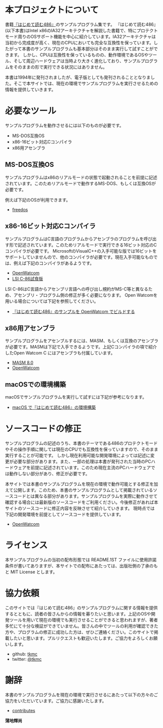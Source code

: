 # 本プロジェクトについて

 書籍[『はじめて読む486』](https://www.kadokawa.co.jp/product/200600002422/)のサンプルプログラム集です。
『はじめて読む486』(以下本書)はIntel x86のIA32アーキテクチャを解説した書籍で、特にプロテクトモード周りのOSサポート機能を中心に紹介しています。IA32アーキテクチャは当初から完成度が高く、現在のCPUにおいても完全な互換性を保っています。したがって本書のサンプルプログラムも基本部分はそのまま実行して試すことができます。
 しかし、CPUは互換性を保っているものの、動作環境であるOSやツール、そして周辺ハードウェアは当時より大きく進化しており、サンプルプログラムをそのままの形で実行できる状況にはありません。

 本書は1994年に発刊されましたが、電子版としても発刊されることとなりました。そこで本サイトでは、現在の環境でサンプルプログラムを実行させるための情報を提供していきます。

# 必要なツール
 サンプルプログラムを動作させるには以下のものが必要です。

* MS-DOS互換OS
* x86-16ビット対応Cコンパイラ
* x86用アセンブラ

## MS-DOS互換OS

サンプルプログラムはx86のリアルモードの状態で起動されることを前提に記述されています。このためリアルモードで動作するMS-DOS、もしくは互換OSが必要です。

例えば下記のOSが利用できます。

* [freedos](http://www.freedos.org/)

## x86-16ビット対応Cコンパイラ

 サンプルプログラムはC言語のプログラムからアセンブラのプログラムを呼び出す形で記述されています。このためリアルモードで実行できる16ビット対応のCコンパイラが必要です。
 MicrosoftのVisualC++の入手可能な版では16ビットをサポートしていませんので、他のコンパイラが必要です。現在入手可能なものでは、例えば下記のコンパイラがあるようです。

* [OpenWatcom](http://www.openwatcom.org/index.php/Main_Page)
* [LSI C-86試食版](http://www.lsi-j.co.jp/freesoft/)

 LSI C-86はC言語からアセンブリ言語への呼び出し規約がMS-C等と異なるため、アセンブリ・プログラム側の修正が多く必要になります。
 Open Watcomを用いる場合については下記を参照してください。

* [『はじめて読む486』のサンプルを OpenWatcom でビルドする](https://gist.github.com/k-takata/32e9954d503d67233d6e)

## x86用アセンブラ

サンプルプログラムをアセンブルするには、MASM、もしくは互換のアセンブラが必要です。MASMは下記で入手できるようです。上記Cコンパイラの項で紹介したOpen Watcom C にはアセンブラも付属しています。

* [MASM 8.0](http://www.microsoft.com/ja-jp/download/details.aspx?id=12654)
* [OpenWatcom](http://www.openwatcom.org/index.php/Main_Page)

## macOSでの環境構築

macOSでサンプルプログラムを実行して試すには下記が参考になります。

* [macOS で『はじめて読む486』の環境構築](https://qiita.com/zulinx86/items/b5f6f9c27c601dd3fee2)


# ソースコードの修正

 サンプルプログラムの記述のうち、本書のテーマである486のプロテクトモードやその操作手順に関しては現在のCPUでも互換性を保っていますので、そのまま実行することが可能です。
しかし現在利用可能な開発環境によっては記述に変更が必要な部分があります。また、一部の処理は本書が発刊された当時のPCハードウェアを前提に記述されています。このため現在主流のPCハードウェアでは動作しない部分があり、修正が必要です。

 本サイトでは本書のサンプルプログラムを現在の環境で動作可能とする修正を加えて公開します。このため、本書のサンプルプログラムとして掲載されているソースコードとは異なる部分があります。サンプルプログラムを実際に動作させて確認する場合には最新版のソースコードをご利用ください。今後修正があれば本サイトのソースコードに修正内容を反映させて紹介していきます。
 現時点では下記の開発環境を前提としてソースコードを提供しています。

* [OpenWatcom](http://www.openwatcom.org/index.php/Main_Page)

# ライセンス

 本サンプルプログラムの当初の配布形態では README.1ST ファイルに使用許諾条件が書いてありますが、本サイトでの配布にあたっては、出版社側の了承のもと MIT License とします。

# 協力依頼

 このサイトでは『はじめて読む486』のサンプルプログラムに関する情報を提供するとともに、読者の皆さんからの情報を募りたいと思います。上記のOSや開発ツールを用いて現在の環境でも実行させることができると思われますが、著者多忙にて十分な検証ができていません。皆さんの中でツールの利用が確認できた方や、プログラムの修正に成功した方は、ぜひご連絡ください。このサイトで掲載したいと思います。プルリクエストも歓迎いたします。ご協力をよろしくお願いします。

 * github: [tkmc](https://github.com/tkmc/486)
 * twitter: [@tkmc](https://twitter.com/tkmc)

# 謝辞

 本書のサンプルプログラムを現在の環境で実行させるにあたって以下の方々のご協力をいただいています。ご協力に感謝いたします。

 * [contributes](https://github.com/tkmc/486/graphs/contributors)

**蒲地輝尚**
